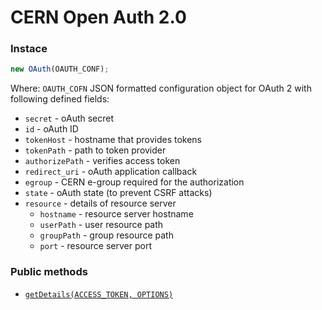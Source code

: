 # CERN Open Auth 2.0

### Instace
```js
new OAuth(OAUTH_CONF);
```
Where:
 `OAUTH_COFN` JSON formatted configuration object for OAuth 2 with following defined fields:
   * `secret` - oAuth secret
   * `id` - oAuth ID
   * `tokenHost` - hostname that provides tokens
   * `tokenPath` - path to token provider
   * `authorizePath` - verifies access token
   * `redirect_uri` - oAuth application callback
   * `egroup` - CERN e-group required for the authorization
   * `state` - oAuth state (to prevent CSRF attacks)
   * `resource` - details of resource server
      * `hostname` - resource server hostname
      * `userPath` - user resource path
      * `groupPath` - group resource path
      * `port` - resource server port

### Public methods
* [`getDetails(ACCESS_TOKEN, OPTIONS)`](API.md#OAuth+getDetails)

